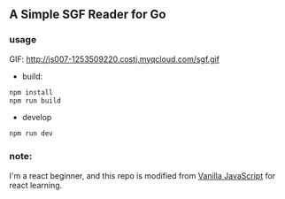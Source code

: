 A Simple SGF Reader for Go
---
### usage

GIF: http://js007-1253509220.costj.myqcloud.com/sgf.gif

- build:

```bash
npm install
npm run build
```

- develop

```bash
npm run dev
```

### note:
I'm a react beginner, and this repo is modified from [Vanilla JavaScript](https://github.com/iwestlin/lab/tree/master/go) for react learning.
